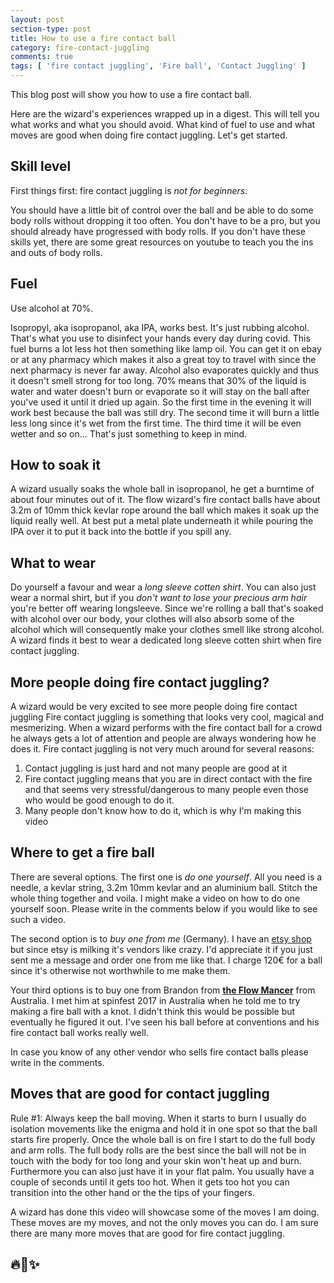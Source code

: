 ```yaml
---
layout: post
section-type: post
title: How to use a fire contact ball
category: fire-contact-juggling
comments: true
tags: [ 'fire contact juggling', 'Fire ball', 'Contact Juggling' ]
---
```


This blog post will show you how to use a fire contact ball.

Here are the wizard's experiences wrapped up in a digest.
This will tell you what works and what you should avoid.
What kind of fuel to use and what moves are good when doing fire
contact juggling. Let's get started. 

## Skill level

First things first: fire contact juggling is *not for beginners*.

You should have a little bit of control over the ball and be able to do some body
rolls without dropping it too often. You don't have to be a pro, but you should already
have progressed with body rolls. If you don't have these skills yet,
there are some great resources on youtube to teach you the ins and outs of
body rolls.

## Fuel

Use alcohol at 70%.

Isopropyl, aka isopropanol, aka IPA, works best. It's just rubbing alcohol.
That's what you use to disinfect your hands every day during covid.
This fuel burns a lot less hot then something like lamp oil.
You can get it on ebay or at any pharmacy which makes it also a great toy to
travel with since the next pharmacy is never far away. Alcohol also evaporates
quickly and thus it doesn't smell strong for too long.
70% means that 30% of the liquid is water and water doesn't burn or evaporate
so it will stay on the ball after you've used it until it dried up again.
So the first time in the evening it will work best because the ball was still dry. 
The second time it will burn a little less long since it's wet from the first time.
The third time it will be even wetter and so on... That's just something to keep in
mind. 

## How to soak it

A wizard usually soaks the whole ball in isopropanol, he get a burntime of
about four minutes out of it. The flow wizard's fire
contact balls have about 3.2m of 10mm thick kevlar rope around the ball which makes
it soak up the liquid really well.
At best put a metal plate underneath it while pouring
the IPA over it to put it back into the bottle if you spill any.

## What to wear

Do yourself a favour and wear a *long sleeve cotten shirt*.
You can also just wear a normal shirt, but if you *don't want to lose your
precious arm hair* you're better off wearing longsleeve. 
Since we're rolling a ball that's soaked with alcohol over our body, your
clothes will also absorb some of the alcohol which will consequently make your
clothes smell like strong alcohol. A wizard finds it best to wear a dedicated
long sleeve cotten shirt when fire contact juggling.

## More people doing fire contact juggling?

A wizard would be very excited to see more people doing fire contact juggling 
Fire contact juggling is something that looks very cool, magical and mesmerizing.
When a wizard performs with the fire contact ball for a crowd he always gets a
lot of attention and people are always wondering how he does it.
Fire contact juggling is not very much around for several reasons:

1. Contact juggling is just hard and not many people are good at it
2. Fire contact juggling means that you are in direct contact with the fire and
   that seems very stressful/dangerous to many people even those who would be
   good enough to do it.
3. Many people don't know how to do it, which is why I'm making this video

## Where to get a fire ball

There are several options. The first one is *do one yourself*. All you need is a
needle, a kevlar string, 3.2m 10mm kevlar and an aluminium ball. Stitch the
whole thing together and voila. I might make a video on how to do one yourself
soon. Please write in the comments below if you would like to see such a video.

The second option is to *buy one from me* (Germany).
I have an <a
href='https://www.etsy.com/listing/535567449/fire-contact-juggling-ball'>etsy
shop</a> but since etsy is milking
it's vendors like crazy. I'd appreciate it if you just sent me a message and order one
from me like that. I charge 120€ for a ball since it's otherwise not worthwhile to
me make them.

Your third options is to buy one from Brandon from <a
href='https://flowmancer.com.au/index.php/product/fire-contact-ball/'>**the
Flow Mancer**</a> from Australia. I met him at spinfest 2017 in Australia when 
he told me to try making a fire ball with a knot. I didn't think this would be
possible but eventually he figured it out. I've seen his ball before at 
conventions and his fire contact ball works really well.

In case you know of any other vendor who sells fire contact balls please write in the comments.

## Moves that are good for contact juggling

Rule #1: Always keep the ball moving. When it starts to burn I
usually do isolation movements like the enigma and hold it
in one spot so that the ball starts fire properly.
Once the whole ball is on fire I start to do the full
body and arm rolls.
The full body rolls are the best since the ball will not be in touch
with the body for too long and your skin won't heat up and burn. Furthermore
you can also just have it in your flat palm. You usually have a couple of
seconds until it gets too hot. When it gets too hot you can transition into the
other hand or the the tips of your fingers.

A wizard has done this video will showcase some of the moves I am doing. 
These moves are my moves, and not the only moves you can do. I am sure there are
many more moves that are good for fire contact juggling.

## 🔥🔮✨
